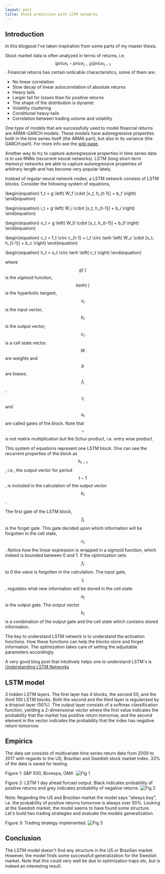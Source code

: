 ```yaml
---
layout: post
title: Stock prediction with LSTM networks
---
```


## Introduction
In this blogpost I've taken inspiration from some parts of my master thesis.

Stock market data is often analyzed in terms of returns, i.e. $$(price_t - price_{t-1}) / price_{t-1}$$. Financial returns has
certain noticable characteristics, some of them are:

- No linear correlation
- Slow decay of linear autocorrelation of absolute returns
- Heavy tails
- Larger tail for losses than for positive returns
- The shape of the distribution is dynamic
- Volatility clustering
- Conditional heavy-tails
- Correlation between trading volume and volatility

One type of models that are successfully used to model financial returns are ARMA-GARCH models. These models have autoregressive properties
both in the time series itself (the ARMA part), but also in its variance (the GARCH part). For more info see the
[wiki page](https://en.wikipedia.org/wiki/Autoregressive_conditional_heteroskedasticity#GARCH.28p.2C_q.29_model_specification).

Another way to try to capture autoregressive properties in time series data is to use RNNs (recurrent neural networks). LSTM
(long short-term memory) networks are able to capture autoregressive properties of arbitrary length and has become very popular lately.

Instead of regular neural network nodes, a LSTM network consists of LSTM blocks. Consider the following system of equations,


\begin{equation}
f_t = g \left( W_f \cdot [x_t, h_{t-1}] + b_f \right)
\end{equation}

\begin{equation}
i_t = g \left( W_i \cdot [x_t, h_{t-1}] + b_i \right)
\end{equation}

\begin{equation}
o_t = g \left( W_0 \cdot [x_t, h_{t-1}] + b_0 \right)
\end{equation}

\begin{equation}
c_t = f_t \circ c_{t-1} + i_t \circ tanh \left( W_c \cdot [x_t, h_{t-1}] + b_c \right)
\end{equation}

\begin{equation}
h_t = o_t \circ tanh \left( c_t \right)
\end{equation}

where $$g(\cdot)$$ is the sigmoid function, $$tanh(\cdot)$$ is the hyperbolic tangent, $$x_t$$ is the input vector,
$$h_t$$ is the output vector, $$c_t$$ is a cell state vector. $$W$$ are weights and $$b$$ are biases. $$f_t$$, $$i_t$$
and $$o_t$$ are called gates of the block. Note that $$\circ$$ is not matrix multiplication but the Schur product,
i.e. entry wise product.

This system of equations represent one LSTM block. One can see the recurrent properties of the block as $$h_{t-1}$$, i.e.,
the output vector for period $$t-1$$, is included in the calculation of the output vector $$h_t$$.

The first gate of the LSTM block, $$f_t$$ is the forget gate. This gate decided upon which information will be forgotten
in the cell state, $$c_t$$. Notice how the linear expression is wrapped in a sigmoid function, which indeed is bounded between 0 and 1.
If the optimization sets $$f_t$$ to 0 the value is forgotten in the calculation. The input gate, $$i_t$$, regulates what new
information will be stored in the cell state. $$o_t$$ is the output gate. The output vector $$h_t$$ is a combination of the output gate
and the cell state which contains stored information.

The key to understand LSTM network is to understand the activation functions. How these functions can help the blocks store and
forget information. The optimization takes care of setting the adjustable parameters accordingly.

A very good blog post that intuitively helps one to understand LSTM's is
[Understanding LSTM Networks](http://colah.github.io/posts/2015-08-Understanding-LSTMs/)

## LSTM model
3 hidden LSTM layers. The first layer has 4 blocks, the second 50, and the third 100 LSTM blocks. Both the second and the third
layer is regularized by a dropout layer (50%). The output layer consists of a softmax classification function, yielding a 2-dimensional vector where the first value indicates the probability that the market has positive return tomorrow, and the second element in the vector indicates the probability that the index has negative return tomorrow.


## Empirics
The data set consists of multivariate time series return data from 2009 to 2017 with regards to the US, Brazilian and Swedish stock market index. 33% of the data is saved for testing.

Figure 1: S&P 500, Bovespa, OMX.
![Fig 1](/images/data2.png)


Figure 2: LSTM 1 day ahead forcast output. Black indicates probability of positive returns and grey indicates probability of negative returns.
![Fig 2](/images/lstm_deep_prob2.png)


Note: Regarding the US and Brazilian market the model says "always buy", i.e. the probability of positive returns tomorrow is always over 50%. Looking at the Swedish market, the model seems to have found some structure. Let's build two trading strategies and evaluate the models generalization.


Figure 3: Trading strategy implemented.
![Fig 3](/images/strategy.png)


## Conclusion
The LSTM model doesn't find any structure in the US or Brazilian market. However, the model finds some successfull generalization for the Swedish market. Note that this could very well be due to optimization traps etc, but is indeed an interesting result.


